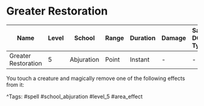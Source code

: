 # Greater Restoration

| Name | Level | School | Range | Duration | Damage | Save DC & Type |
|------|-------|--------|-------|----------|--------|----------------|
| Greater Restoration | 5 | Abjuration | Point | Instant | - | - |

You touch a creature and magically remove one of the following effects from it:

^Tags: #spell #school_abjuration #level_5 #area_effect